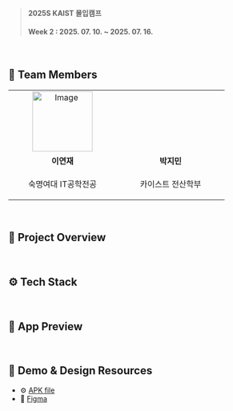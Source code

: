 > <h4>2025S KAIST 몰입캠프</h4>
> <h4>Week 2 : 2025. 07. 10. ~ 2025. 07. 16.</h4>

<br/>

## 👥 Team Members
<table>
    <tr>
      <td align="center" width="200">
        <a href="https://github.com/lyeonj">
          <img width="120" height="120" alt="Image" src="https://github.com/user-attachments/assets/20bb526c-e67b-4704-9182-7f5ed84c194e" />
          <br />
        </a>
      </td>
      <td align="center" width="200">
        <a href="https://github.com/Park-Jimin-KAIST">
        </a>
      </td>
    </tr>
    <tr>
      <td align="center">
        <b>이연재</b>
      </td>
      <td align="center">
        <b>박지민</b>
      </td>
    </tr>
  <tr>
    <td align="center">
      <p>숙명여대 IT공학전공</p>
    </td>
    <td align="center">
      <p>카이스트 전산학부</p>
    </td>
  </tr>
</table>

<br />

## 👀 Project Overview

<br/>

## ⚙ Tech Stack

<br />

## 📱 App Preview

<br />

## 🔗 Demo & Design Resources
- ⚙️ <a href="" target="_blank">APK file</a>
- 🎨 <a href="https://www.figma.com/design/fza5XcTP5U7xNqCUO4u8He/2025S-Madcamp-Week-2---title?node-id=0-1&t=IfuX4D8iWodrpdcD-1" target="_blank">Figma</a>
